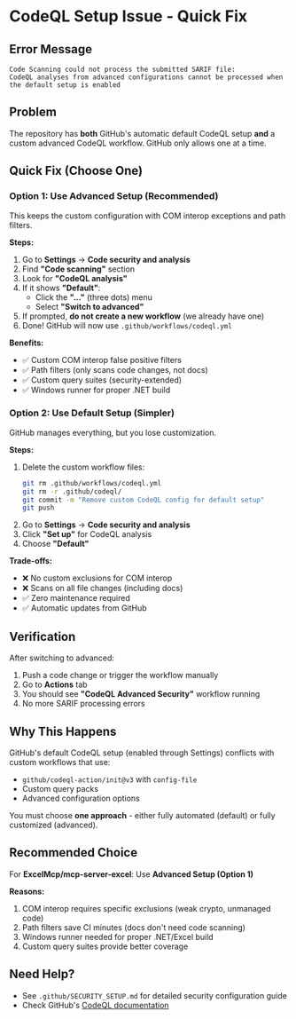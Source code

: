 # CodeQL Setup Issue - Quick Fix

## Error Message
```
Code Scanning could not process the submitted SARIF file:
CodeQL analyses from advanced configurations cannot be processed when the default setup is enabled
```

## Problem
The repository has **both** GitHub's automatic default CodeQL setup **and** a custom advanced CodeQL workflow. GitHub only allows one at a time.

## Quick Fix (Choose One)

### Option 1: Use Advanced Setup (Recommended)

This keeps the custom configuration with COM interop exceptions and path filters.

**Steps:**
1. Go to **Settings** → **Code security and analysis**
2. Find **"Code scanning"** section
3. Look for **"CodeQL analysis"**
4. If it shows **"Default"**:
   - Click the **"..."** (three dots) menu
   - Select **"Switch to advanced"**
5. If prompted, **do not create a new workflow** (we already have one)
6. Done! GitHub will now use `.github/workflows/codeql.yml`

**Benefits:**
- ✅ Custom COM interop false positive filters
- ✅ Path filters (only scans code changes, not docs)
- ✅ Custom query suites (security-extended)
- ✅ Windows runner for proper .NET build

### Option 2: Use Default Setup (Simpler)

GitHub manages everything, but you lose customization.

**Steps:**
1. Delete the custom workflow files:
   ```bash
   git rm .github/workflows/codeql.yml
   git rm -r .github/codeql/
   git commit -m "Remove custom CodeQL config for default setup"
   git push
   ```
2. Go to **Settings** → **Code security and analysis**
3. Click **"Set up"** for CodeQL analysis
4. Choose **"Default"**

**Trade-offs:**
- ❌ No custom exclusions for COM interop
- ❌ Scans on all file changes (including docs)
- ✅ Zero maintenance required
- ✅ Automatic updates from GitHub

## Verification

After switching to advanced:
1. Push a code change or trigger the workflow manually
2. Go to **Actions** tab
3. You should see **"CodeQL Advanced Security"** workflow running
4. No more SARIF processing errors

## Why This Happens

GitHub's default CodeQL setup (enabled through Settings) conflicts with custom workflows that use:
- `github/codeql-action/init@v3` with `config-file`
- Custom query packs
- Advanced configuration options

You must choose **one approach** - either fully automated (default) or fully customized (advanced).

## Recommended Choice

For **ExcelMcp/mcp-server-excel**: Use **Advanced Setup (Option 1)**

**Reasons:**
1. COM interop requires specific exclusions (weak crypto, unmanaged code)
2. Path filters save CI minutes (docs don't need code scanning)
3. Windows runner needed for proper .NET/Excel build
4. Custom query suites provide better coverage

## Need Help?

- See `.github/SECURITY_SETUP.md` for detailed security configuration guide
- Check GitHub's [CodeQL documentation](https://docs.github.com/en/code-security/code-scanning/automatically-scanning-your-code-for-vulnerabilities-and-errors/configuring-code-scanning)
